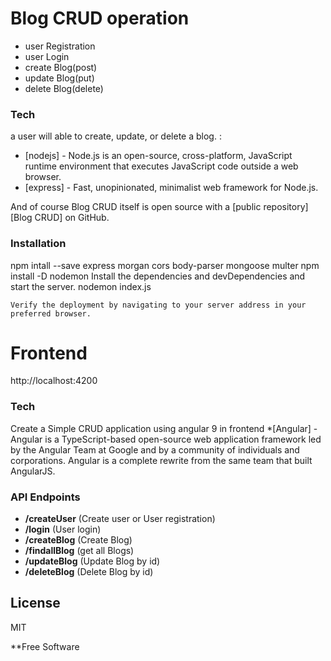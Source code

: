 # Blog CRUD operation
  - user Registration
  - user Login
  - create Blog(post)
  - update Blog(put)
  - delete Blog(delete)
### Tech

  a user will able to create, update, or delete a blog.
:

* [nodejs] - Node.js is an open-source, cross-platform, JavaScript runtime environment that executes JavaScript code outside a web browser.
* [express] - Fast, unopinionated, minimalist web framework for Node.js.

And of course Blog CRUD  itself is open source with a [public repository][Blog CRUD] on GitHub.



### Installation
 npm intall --save express morgan cors body-parser mongoose multer
 npm install -D nodemon
Install the dependencies and devDependencies and start the server.
nodemon index.js


```
Verify the deployment by navigating to your server address in your preferred browser.
```
# Frontend
http://localhost:4200

### Tech
Create a Simple CRUD application using angular 9 in frontend 
*[Angular] - Angular is a TypeScript-based open-source web application framework led by the Angular Team at Google and by a community of individuals and corporations. Angular is a complete rewrite from the same team that built AngularJS.

### API Endpoints

* **/createUser** (Create user or User registration)
* **/login** (User login)
 * **/createBlog** (Create Blog)
 * **/findallBlog** (get all Blogs)
 * **/updateBlog** (Update Blog by id)
 * **/deleteBlog** (Delete Blog by id)



License
----

MIT


**Free Software

   [git-repo-url]: <https://github.com/>
   

